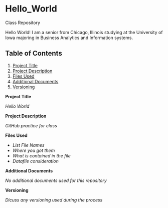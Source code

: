 # Hello_World
Class Repository

Hello World!
I am a senior from Chicago, Illinois studying at the University of Iowa majoring in Business Analytics and Information systems.


## Table of Contents 
 1. [Project Title](#Project-Title)
 2. [Project Description](#Project-Description)
 3. [Files Used](#Files-Used)
 4. [Additional Documents](#Additional-Documents) 
 5. [Versioning](#Versioning)


**Project Title**

*Hello World*

**Project Description**

*GitHub practice for class*

**Files Used**
- *List File Names*
- *Where you got them*
- *What is contained in the file*
- *Datafile consideration*

**Additional Documents**

*No additional documents used for this repository*

**Versioning**

*Dicuss any versioning used during the process*
